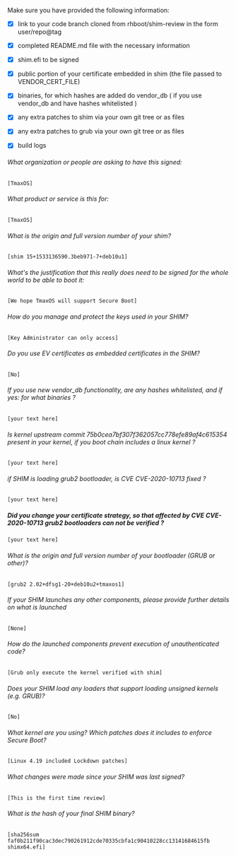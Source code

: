 Make sure you have provided the following information:

 - [x] link to your code branch cloned from rhboot/shim-review in the form user/repo@tag
 - [x] completed README.md file with the necessary information
 - [x] shim.efi to be signed
 - [x] public portion of your certificate embedded in shim (the file passed to VENDOR_CERT_FILE)
 - [x] binaries, for which hashes are added do vendor_db ( if you use vendor_db and have hashes whitelisted )
 - [x] any extra patches to shim via your own git tree or as files
 - [x] any extra patches to grub via your own git tree or as files
 - [x] build logs


###### What organization or people are asking to have this signed:
`[TmaxOS]`

###### What product or service is this for:
`[TmaxOS]`

###### What is the origin and full version number of your shim?
`[shim 15+1533136590.3beb971-7+deb10u1]`

###### What's the justification that this really does need to be signed for the whole world to be able to boot it:
`[We hope TmaxOS will support Secure Boot]`

###### How do you manage and protect the keys used in your SHIM?
`[Key Administrator can only access]`

###### Do you use EV certificates as embedded certificates in the SHIM?
`[No]`

###### If you use new vendor_db functionality, are any hashes whitelisted, and if yes: for what binaries ?
`[your text here]`

###### Is kernel upstream commit 75b0cea7bf307f362057cc778efe89af4c615354 present in your kernel, if you boot chain includes a linux kernel ?
`[your text here]`

###### if SHIM is loading grub2 bootloader, is CVE CVE-2020-10713 fixed ?
`[your text here]`

##### Did you change your certificate strategy, so that affected by CVE CVE-2020-10713 grub2 bootloaders can not be verified ?
`[your text here]`

###### What is the origin and full version number of your bootloader (GRUB or other)?
`[grub2 2.02+dfsg1-20+deb10u2+tmaxos1]`

###### If your SHIM launches any other components, please provide further details on what is launched
`[None]`

###### How do the launched components prevent execution of unauthenticated code?
`[Grub only execute the kernel verified with shim]`

###### Does your SHIM load any loaders that support loading unsigned kernels (e.g. GRUB)?
`[No]`

###### What kernel are you using? Which patches does it includes to enforce Secure Boot?
`[Linux 4.19 included Lockdown patches]`

###### What changes were made since your SHIM was last signed?
`[This is the first time review]`

###### What is the hash of your final SHIM binary?
`[sha256sum faf0b211f90cac3dec790261912cde70335cbfa1c90410228cc13141684615fb shimx64.efi]`
